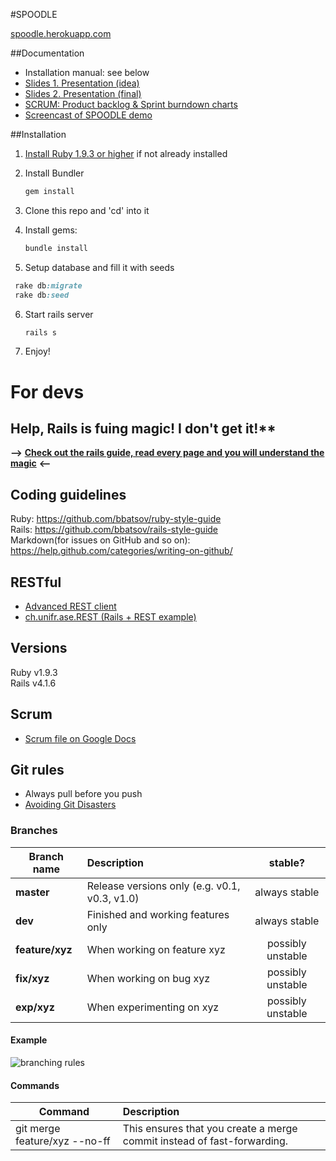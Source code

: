 #SPOODLE

[spoodle.herokuapp.com](http://spoodle.herokuapp.com)

##Documentation
* Installation manual: see below
* [Slides 1. Presentation (idea)](/doc/idea_spoodle_presentation.ppt)
* [Slides 2. Presentation (final)](/doc/final_spoodle_presentation.ppt)
* [SCRUM: Product backlog & Sprint burndown charts](/doc/SCRUM.xls)
* [Screencast of SPOODLE demo](https://www.dropbox.com/s/koop915sjd4vc19/SPOODLE_SCREENCAST.mov?dl=0)

##Installation
1. [Install Ruby 1.9.3 or higher](https://www.ruby-lang.org/en/documentation/installation/) if not already installed
2. Install Bundler

   ```ruby
   gem install 
   ```

3. Clone this repo and 'cd' into it
4. Install gems:

   ```ruby
   bundle install
   ```

5. Setup database and fill it with seeds

  ```ruby
   rake db:migrate
   rake db:seed
   ```

6. Start rails server

   ```ruby
   rails s
   ```

7. Enjoy!

# For devs

## **Help, Rails is fu**ing magic! I don't get it!**
**-->** [**Check out the rails guide, read every page and you will understand the magic**](http://guides.rubyonrails.org/index.html) **<--**

## Coding guidelines
Ruby: https://github.com/bbatsov/ruby-style-guide  
Rails: https://github.com/bbatsov/rails-style-guide  
Markdown(for issues on GitHub and so on): https://help.github.com/categories/writing-on-github/


## RESTful
* [Advanced REST client](https://chrome.google.com/webstore/detail/advanced-rest-client/hgmloofddffdnphfgcellkdfbfbjeloo?utm_source=gmail)
* [ch.unifr.ase.REST (Rails + REST example)](https://github.com/aruppen/ch.unifr.ase.REST)


## Versions
Ruby v1.9.3  
Rails v4.1.6


## Scrum
* [Scrum file on Google Docs](https://docs.google.com/spreadsheets/d/1fUCD3_R0JQMdiDByQR-dAFa5DUAPoTSOcI2_9BJnZ14/edit#gid=0)


## Git rules
* Always pull before you push  
* [Avoiding Git Disasters](http://randyfay.com/content/avoiding-git-disasters-gory-story)

### Branches
| Branch name | Description | stable? |
| ------------- |:-------------| :-----:|
| **master** | Release versions only (e.g. v0.1, v0.3, v1.0) | always stable |
| **dev** | Finished and working features only | always stable |
| **feature/xyz** | When working on feature xyz | possibly unstable |
| **fix/xyz** | When working on bug xyz | possibly unstable |
| **exp/xyz** | When experimenting on xyz | possibly unstable |

#### Example
![branching rules](http://www.rittmanmead.com/wp-content/uploads/2013/07/git-branch1.png)

#### Commands
|Command | Description |
| ------ | :---------- |
| git merge feature/xyz --no-ff | This ensures that you create a merge commit instead of fast-forwarding. |
